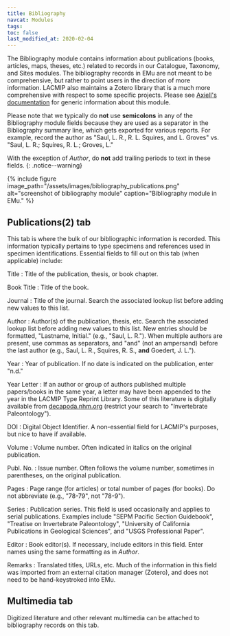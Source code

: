 ```yaml
---
title: Bibliography
navcat: Modules
tags:
toc: false
last_modified_at: 2020-02-04
---
```

The Bibliography module contains information about publications (books, articles, maps, theses, etc.) related to records in our Catalogue, Taxonomy, and Sites modules. The bibliography records in EMu are not meant to be comprehensive, but rather to point users in the direction of more information. LACMIP also maintains a Zotero library that is a much more comprehensive with respect to some specific projects. Please see [Axiell's documentation](http://help.emu.axiell.com/latest/en/Topics/EMu/Bibliography%20module.htm) for generic information about this module.

Please note that we typically do **not** use **semicolons** in any of the Bibliography module fields because they are used as a separator in the Bibliography summary line, which gets exported for various reports. For example, record the author as "Saul, L. R., R. L. Squires, and L. Groves" vs. "Saul, L. R.; Squires, R. L.; Groves, L."

With the exception of _Author_, do **not** add trailing periods to text in these fields.
{: .notice--warning}

{% include figure image_path="/assets/images/bibliography_publications.png" alt="screenshot of bibliography module" caption="Bibliography module in EMu." %}

## Publications(2) tab
This tab is where the bulk of our bibliographic information is recorded. This information typically pertains to type specimens and references used in specimen identifications. Essential fields to fill out on this tab (when applicable) include:

Title
: Title of the publication, thesis, or book chapter.

Book Title
: Title of the book.

Journal
: Title of the journal. Search the associated lookup list before adding new values to this list.

Author
: Author(s) of the publication, thesis, etc. Search the associated lookup list before adding new values to this list. New entries should be formatted, "Lastname, Initial." (e.g., "Saul, L. R."). When multiple authors are present, use commas as separators, and "and" (not an ampersand) before the last author (e.g., Saul, L. R., Squires, R. S., **and** Goedert, J. L.").

Year
: Year of publication. If no date is indicated on the publication, enter "n.d."

Year Letter
: If an author or group of authors published multiple papers/books in the same year, a letter may have been appended to the year in the LACMIP Type Reprint Library. Some of this literature is digitally available from [decapoda.nhm.org](https://decapoda.nhm.org/references/search.html) (restrict your search to "Invertebrate Paleontology").

DOI
: Digital Object Identifier. A non-essential field for LACMIP's purposes, but nice to have if available.

Volume
: Volume number. Often indicated in italics on the original publication.

Publ. No.
: Issue number. Often follows the volume number, sometimes in parentheses, on the original publication.

Pages
: Page range (for articles) or total number of pages (for books). Do not abbreviate (e.g., "78-79", not "78-9").

Series
: Publication series. This field is used occasionally and applies to serial publications. Examples include "SEPM Pacific Section Guidebook", "Treatise on Invertebrate Paleontology", "University of California Publications in Geological Sciences", and "USGS Professional Paper".

Editor
: Book editor(s). If necessary, include editors in this field. Enter names using the same formatting as in _Author_. 

Remarks
: Translated titles, URLs, etc. Much of the information in this field was imported from an external citation manager (Zotero), and does not need to be hand-keystroked into EMu.

## Multimedia tab
Digitized literature and other relevant multimedia can be attached to bibliography records on this tab.

